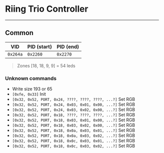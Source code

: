 # Riing Trio Controller
---

## Common

| VID      | PID (start)   | PID (end)   |
|----------|---------------|-------------|
| `0x264a` | `0x2260`      | `0x2270`    |

> Zones [18, 18, 9, 9] = 54 leds

### Unknown commands
* Write size 193 or 65
* `[0xfe, 0x33]` Init
* `[0x32, 0x52, PORT, 0x24, ????, ????, ????, ...?]` Set RGB
* `[0x32, 0x52, PORT, 0x24, 0x03, 0x01, 0x00, ...?]` Set RGB
* `[0x32, 0x52, PORT, 0x24, 0x03, 0x02, 0x00, ...?]` Set RGB
* `[0x32, 0x52, PORT, 0x18, ????, ????, ????, ...?]` Set RGB
* `[0x32, 0x52, PORT, 0x18, 0x03, 0x01, 0x00, ...?]` Set RGB
* `[0x32, 0x52, PORT, 0x18, 0x03, 0x02, 0x00, ...?]` Set RGB
* `[0x32, 0x52, PORT, 0x18, 0x0a, 0x03, 0x01, ...?]` Set RGB
* `[0x32, 0x52, PORT, 0x18, 0x0a, 0x03, 0x02, ...?]` Set RGB
* `[0x32, 0x52, PORT, 0x18, 0x0c, 0x03, 0x01, ...?]` Set RGB
* `[0x32, 0x52, PORT, 0x18, 0x0c, 0x03, 0x02, ...?]` Set RGB